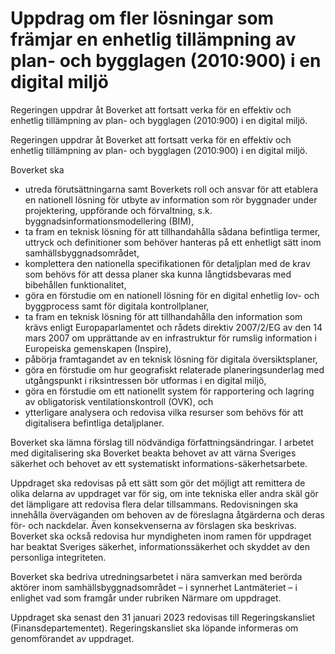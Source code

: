 # Uppdrag om fler lösningar som främjar en enhetlig tillämpning av plan- och bygglagen (2010:900) i en digital miljö

Regeringen uppdrar åt Boverket att fortsatt verka för en effektiv och enhetlig tillämpning av plan- och bygglagen (2010:900) i en digital miljö.

Regeringen uppdrar åt Boverket att fortsatt verka för en effektiv och enhetlig tillämpning av plan- och bygglagen (2010:900) i en digital miljö.

Boverket ska

* utreda förutsättningarna samt Boverkets roll och ansvar för att etablera en nationell lösning för utbyte av information som rör byggnader under projektering, uppförande och förvaltning, s.k. byggnadsinformationsmodellering (BIM),
* ta fram en teknisk lösning för att tillhandahålla sådana befintliga termer, uttryck och definitioner som behöver hanteras på ett enhetligt sätt inom samhällsbyggnadsområdet,
* komplettera den nationella specifikationen för detaljplan med de krav som behövs för att dessa planer ska kunna långtidsbevaras med bibehållen funktionalitet,
* göra en förstudie om en nationell lösning för en digital enhetlig lov- och byggprocess samt för digitala kontrollplaner,
* ta fram en teknisk lösning för att tillhandahålla den information som
krävs enligt Europaparlamentet och rådets direktiv 2007/2/EG av den 14 mars 2007 om upprättande av en infrastruktur för rumslig
information i Europeiska gemenskapen (Inspire),
* påbörja framtagandet av en teknisk lösning för digitala översiktsplaner,
* göra en förstudie om hur geografiskt relaterade planeringsunderlag med utgångspunkt i riksintressen bör utformas i en digital miljö,
* göra en förstudie om ett nationellt system för rapportering och lagring av obligatorisk ventilationskontroll (OVK), och
* ytterligare analysera och redovisa vilka resurser som behövs för att digitalisera befintliga detaljplaner.

Boverket ska lämna förslag till nödvändiga författningsändringar.
I arbetet med digitalisering ska Boverket beakta behovet av att värna Sveriges säkerhet och behovet av ett systematiskt informations-säkerhetsarbete.

Uppdraget ska redovisas på ett sätt som gör det möjligt att remittera de olika delarna av uppdraget var för sig, om inte tekniska eller andra skäl gör det lämpligare att redovisa flera delar tillsammans. Redovisningen ska innehålla överväganden om behoven av de föreslagna åtgärderna och deras för- och nackdelar. Även konsekvenserna av förslagen ska beskrivas. Boverket ska också redovisa hur myndigheten inom ramen för uppdraget har beaktat Sveriges säkerhet, informationssäkerhet och skyddet av den personliga integriteten.

Boverket ska bedriva utredningsarbetet i nära samverkan med berörda aktörer inom samhällsbyggnadsområdet – i synnerhet Lantmäteriet – i enlighet vad som framgår under rubriken Närmare om uppdraget.

Uppdraget ska senast den 31 januari 2023 redovisas till Regeringskansliet (Finansdepartementet). Regeringskansliet ska löpande informeras om genomförandet av uppdraget.
